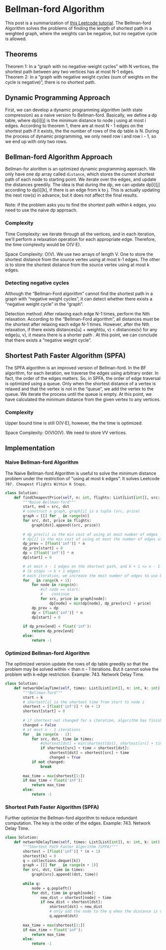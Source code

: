 # Bellman-ford Algorithm
This post is a summarization of [this Leetcode tutorial](https://leetcode.com/explore/learn/card/graph/622/single-source-shortest-path-algorithm/3864/). The Bellman-ford Algorithm solves the problems of finding the length of shortest path in a weighted graph, where the weights can be negative, but no negative cycle is allowed.

## Theorems
Theorem 1: In a “graph with no negative-weight cycles” with N vertices, the shortest path between any two vertices has at most N-1 edges.   
Theorem 2: In a “graph with negative weight cycles (sum of weights on the cycle is negative)”, there is no shortest path.

## Dynamic Programming Approach
First, we can develop a dynamic programming algorithm (with state compression) as a naive version fo Bellman-ford. Basically, we define a dp table, where dp[i][j] is the minimum distance to node j using at most i edges. According to theorem 1, there are at most N - 1 edges on the shortest path if it exists, the the number of rows of the dp table is N. During the process of dynamic programming, we only need row i and row i - 1, so we end up with only two rows.

## Bellman-ford Algorithm Approach
Bellman-for alorithm is an optimized dynamic programming approach. We only have one dp array called ```distance```, which stores the current shortest path of each node to starting point. We iterate over the edges, and update the distances greedily. The idea is that during the dp, we can update dp[i][j] according to dp[i][k], if there is an edge from k to j. This is actually updating the next row(s) in advance, but it does not affect the final results.   

Note: if the problem asks you to find the shortest path within k edges, you need to use the naive dp approach.

### Complexity
Time Complexity: we iterate through all the vertices, and in each iteration, we'll perform a relaxation operation for each appropriate edge. Therefore, the time complexity would be O(V⋅E).

Space Complexity: O(V). We use two arrays of length V. One to store the shortest distance from the source vertex using at most k-1 edges. The other is to store the shortest distance from the source vertex using at most k edges.

### Detecting negative cycles
Although the “Bellman-Ford algorithm” cannot find the shortest path in a graph with “negative weight cycles”, it can detect whether there exists a “negative weight cycle” in the “graph”.

Detection method: After relaxing each edge N-1 times, perform the Nth relaxation. According to the “Bellman-Ford algorithm”, all distances must be the shortest after relaxing each edge N-1 times. However, after the Nth relaxation, if there exists distances[u] + weight(u, v) < distances(v) for any edge(u, v), it means there is a shorter path . At this point, we can conclude that there exists a “negative weight cycle”.

## Shortest Path Faster Algorithm (SPFA)
The SPFA algorithm is an improved version of Bellman-ford. In the BF algorithm, for each iteration, we traverse the edges using arbitrary order. In fact, the order of the edges matters. So, in SPFA, the order of edge traversal is optimized using a queue. Only when the shortest distance of a vertex is relaxed and that the vertex is not in the “queue”, we add the vertex to the queue. We iterate the process until the queue is empty. At this point, we have calculated the minimum distance from the given vertex to any vertices.

### Complexity
Upper bound time is still O(V⋅E), however, the the time is optimized. 

Space Complexity: O(V)O(V). We need to store VV vertices.

## Implementation
### Naive Bellman-ford Algorithm
The Naive Bellman-ford Algorithm is useful to solve the minimum distance problem under the restriction of "using at most k edges". It solves Leetcode ```787. Cheapest Flights Within K Stops```.
```python
class Solution:
    def findCheapestPrice(self, n: int, flights: List[List[int]], src: int, dst: int, k: int) -> int:
        """Naive Bellman-ford"""
        start, end = src, dst
        # construct a graph, graph[i] is a tuple (src, price)
        graph = [[] for _ in range(n)]
        for src, dst, price in flights:
            graph[dst].append((src, price))
            
        # dp_prev[i] is the min cost of using at most number of edges - 1 to get i from start
        # dp[i] is the min cost of using at most the number of edges used to get i from start
        dp_prev = [float('inf')] * n
        dp_prev[start] = 0
        dp = [float('inf')] * n
        dp[start] = 0

        # at most n - 1 edges on the shortest path, and k + 1 <= n - 1
        # (k stops -> k + 1 edges)
        # each iteration, we increase the most number of edges to use by 1
        for _ in range(k + 1):
            for node in range(n):
                #if node == start:
                #    continue
                for src, price in graph[node]:
                    dp[node] = min(dp[node], dp_prev[src] + price)
            dp_prev = dp
            dp = [float('inf')] * n
            dp[start] = 0
        
        if dp_prev[end] < float('inf'):
            return dp_prev[end]
        else:
            return -1
```

### Optimized Bellman-ford Algorithm
The optimized version update the rows of dp table greedily so that the problem may be solved within < than n - 1 iterations. But it cannot solve the problem with k-edge restriction. Example: 743. Network Delay Time.
```python
class Solution:
    def networkDelayTime(self, times: List[List[int]], n: int, k: int) -> int:
        """Bellman-ford"""
        start = k
        # shortest[i] is the shortest time from start to node i
        shortest = [float('inf')] * (n + 1)
        shortest[start] = 0
            
        # if shortest not changed for a iteration, algorithm has finished
        changed = False
        # at most n - 1 iterations
        for _ in range(n - 1):
            for src, dst, time in times:
                #shortest[dst] = min(shortest[dst], shortest[src] + time)
                if shortest[src] + time < shortest[dst]:
                    shortest[dst] = shortest[src] + time
                    changed = True
            if not changed:
                break
                
        max_time = max(shortest[1:])
        if max_time < float('inf'):
            return max_time
        else:
            return -1
```

### Shortest Path Faster Algorithm (SPFA)
Further optimize the Bellman-ford algorithm to reduce redundant computation. The key is the order of the edges. Example: 743. Network Delay Time.
```python
class Solution:
    def networkDelayTime(self, times: List[List[int]], n: int, k: int) -> int:
        """Shortest Path Faster Algorithm (SPFA)"""
        shortest = [float('inf')] * (n + 1)
        shortest[k] = 0
        q = collections.deque([k])
        graph = [[] for _ in range(n + 1)]
        for src, dst, time in times:
            graph[src].append((dst, time))
        
        while q:
            node = q.popleft()
            for dst, time in graph[node]:
                new_dist = shortest[node] + time
                if new_dist < shortest[dst]:
                    shortest[dst] = new_dist
                    # only add the node to the q when the distance is updated
                    q.append(dst)
                    
        max_time = max(shortest[1:])
        if max_time < float('inf'):
            return max_time
        else:
            return -1
```